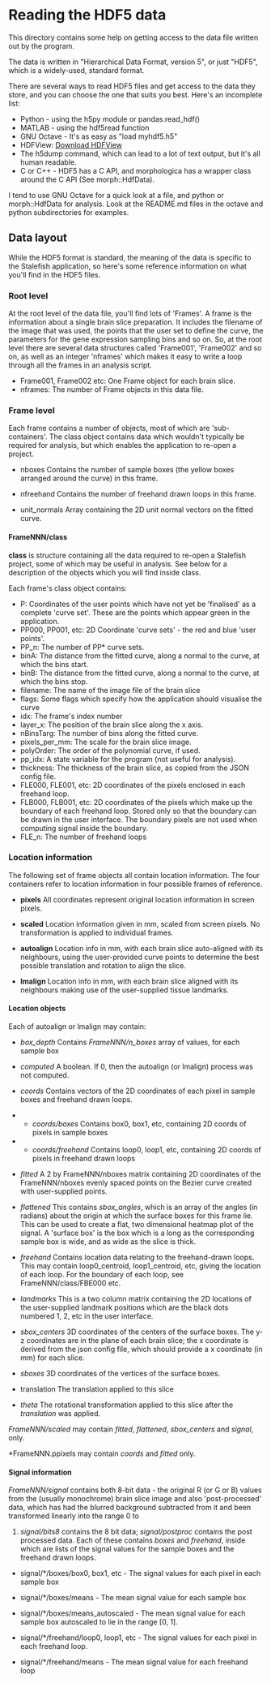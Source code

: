 # Reading the HDF5 data

This directory contains some help on getting access to the data file
written out by the program.

The data is written in "Hierarchical Data Format, version 5", or just
"HDF5", which is a widely-used, standard format.

There are several ways to read HDF5 files and get access to the data
they store, and you can choose the one that suits you best. Here's an
incomplete list:

* Python - using the h5py module or pandas.read_hdf()
* MATLAB - using the hdf5read function
* GNU Octave - It's as easy as "load myhdf5.h5"
* HDFView: [Download HDFView](https://portal.hdfgroup.org/display/support/Download+HDFView)
* The h5dump command, which can lead to a lot of text output, but it's
  all human readable.
* C or C++ - HDF5 has a C API, and morphologica has a wrapper class
  around the C API (See morph::HdfData).

I tend to use GNU Octave for a quick look at a file, and python or
morph::HdfData for analysis. Look at the README.md files in the octave
and python subdirectories for examples.

## Data layout

While the HDF5 format is standard, the meaning of the data is specific to
the Stalefish application, so here's some reference information on
what you'll find in the HDF5 files.

### Root level

At the root level of the data file, you'll find lots of 'Frames'. A
frame is the information about a single brain slice preparation. It
includes the filename of the image that was used, the points that the
user set to define the curve, the parameters for the gene expression
sampling bins and so
on. So, at the root level there are several data structures called
'Frame001', 'Frame002' and so on, as well as an integer 'nframes'
which makes it easy to write a loop through all the frames in an
analysis script.

 * Frame001, Frame002 etc: One Frame object for each brain slice.
 * nframes: The number of Frame objects in this data file.

### Frame level

Each frame contains a number of objects, most of which are
'sub-containers'. The class object contains data which wouldn't
typically be required for analysis, but which enables the application
to re-open a project.

 * nboxes Contains the number of sample boxes (the yellow boxes
   arranged around the curve) in this frame.

 * nfreehand Contains the number of freehand drawn loops in this
   frame.

 * unit_normals Array containing the 2D unit normal vectors on the
   fitted curve.

#### FrameNNN/class

**class** is structure containing all the data required to re-open a
Stalefish project, some of which may be useful in analysis. See below
for a description of the objects which you will find inside class.

Each frame's class object contains:

 * P: Coordinates of the user points which have not yet be 'finalised'
  as a complete 'curve set'. These are the points which appear green
  in the application.
 * PP000, PP001, etc: 2D Coordinate 'curve sets' - the red and blue
  'user points'.
 * PP_n: The number of PP* curve sets.
 * binA: The distance from the fitted curve, along a normal to the curve, at which the bins start.
 * binB: The distance from the fitted curve, along a normal to the curve, at which the bins stop.
 * filename: The name of the image file of the brain slice
 * flags: Some flags which specify how the application should
  visualise the curve
 * idx: The frame's index number
 * layer_x: The position of the brain slice along the x axis.
 * nBinsTarg: The number of bins along the fitted curve.
 * pixels_per_mm: The scale for the brain slice image.
 * polyOrder: The order of the polynomial curve, if used.
 * pp_idx: A state variable for the program (not useful for analysis).
 * thickness: The thickness of the brain slice, as copied from the
  JSON config file.
 * FLE000, FLE001, etc: 2D coordinates of the pixels enclosed in each
  freehand loop.
 * FLB000, FLB001, etc: 2D coordinates of the pixels which make up the
  boundary of each freehand loop. Stored only so that the boundary can
  be drawn in the user interface. The boundary pixels are not used when
  computing signal inside the boundary.
 * FLE_n: The number of freehand loops

### Location information

The following set of frame objects all contain location
information. The four containers refer to location information in four
possible frames of reference.

 * **pixels** All coordinates represent original location information
     in screen pixels.

 * **scaled** Location information given in mm, scaled from screen
     pixels. No transformation is applied to individual frames.

 * **autoalign** Location info in mm, with each brain slice
   auto-aligned with its neighbours, using the user-provided curve
   points to determine the best possible translation and rotation to
   align the slice.

 * **lmalign** Location info in mm, with each brain slice aligned with
   its neighbours making use of the user-supplied tissue landmarks.

#### Location objects

Each of autoalign or lmalign may contain:

 * *box_depth* Contains *FrameNNN/n_boxes* array of values, for each
     sample box

 * *computed* A boolean. If 0, then the autoalign (or lmalign) process
     was not computed.

 * *coords* Contains vectors of the 2D coordinates of each pixel in
     sample boxes and freehand drawn loops.

 * * *coords/boxes* Contains box0, box1, etc, containing 2D coords of
     pixels in sample boxes

 * * *coords/freehand* Contains loop0, loop1, etc, containing 2D
     coords of pixels in freehand drawn loops

 *   *fitted* A 2 by FrameNNN/nboxes matrix containing 2D coordinates of
     the FrameNNN/nboxes evenly spaced points on the Bezier curve
     created with user-supplied points.

 * *flattened* This contains *sbox_angles*, which is an array of the
     angles (in radians) about the origin at which the surface boxes
     for this frame lie. This can be used to create a flat, two
     dimensional heatmap plot of the signal. A 'surface box' is the
     box which is a long as the corresponding sample box is wide, and
     as wide as the slice is thick.

 * *freehand* Contains location data relating to the freehand-drawn
     loops. This may contain loop0_centroid, loop1_centroid, etc,
     giving the location of each loop. For the boundary of each loop,
     see FrameNNN/class/FBE000 etc.

 * *landmarks* This is a two column matrix containing the 2D locations
      of the user-supplied landmark positions which are the black dots
      numbered 1, 2, etc in the user interface.

 * *sbox_centers* 3D coordinates of the centers of the surface
    boxes. The y-z coordinates are in the plane of each brain slice;
    the x coordinate is derived from the json config file, which
    should provide a x coordinate (in mm) for each slice.

 * *sboxes* 3D coordinates of the vertices of the surface boxes.

 * translation The translation applied to this slice

 * *theta* The rotational transformation applied to this slice after
    the *translation* was applied.

*FrameNNN/scaled* may contain *fitted*, *flattened*, *sbox_centers*
 and *signal*, only.

*FrameNNN.ppixels may contain *coords* and *fitted* only.

#### Signal information

*FrameNNN/signal* contains both 8-bit data - the original R (or G or
 B) values from the (usually monochrome) brain slice image and also
 'post-processed' data, which has had the blurred background subtracted
 from it and been transformed linearly into the range 0 to
 1. *signal/bits8* contains the 8 bit data; *signal/postproc* contains
 the post processed data. Each of these contains *boxes* and
 *freehand*, inside which are lists of the signal values for the
 sample boxes and the freehand drawn loops.

 * signal/*/boxes/box0, box1, etc - The signal values for each pixel
   in each sample box

 * signal/*/boxes/means - The mean signal value for each sample box

 * signal/*/boxes/means_autoscaled - The mean signal value for each
   sample box autoscaled to lie in the range [0, 1].

 * signal/*/freehand/loop0, loop1, etc - The signal values for each pixel
   in each freehand loop.

 * signal/*/freehand/means - The mean signal value for each freehand loop
